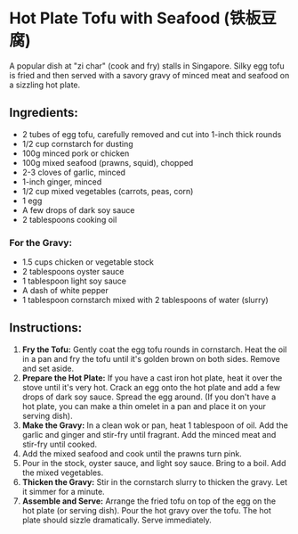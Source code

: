 
# Hot Plate Tofu with Seafood (铁板豆腐)

A popular dish at "zi char" (cook and fry) stalls in Singapore. Silky egg tofu is fried and then served with a savory gravy of minced meat and seafood on a sizzling hot plate.

## Ingredients:
*   2 tubes of egg tofu, carefully removed and cut into 1-inch thick rounds
*   1/2 cup cornstarch for dusting
*   100g minced pork or chicken
*   100g mixed seafood (prawns, squid), chopped
*   2-3 cloves of garlic, minced
*   1-inch ginger, minced
*   1/2 cup mixed vegetables (carrots, peas, corn)
*   1 egg
*   A few drops of dark soy sauce
*   2 tablespoons cooking oil

### For the Gravy:
*   1.5 cups chicken or vegetable stock
*   2 tablespoons oyster sauce
*   1 tablespoon light soy sauce
*   A dash of white pepper
*   1 tablespoon cornstarch mixed with 2 tablespoons of water (slurry)

## Instructions:
1.  **Fry the Tofu:** Gently coat the egg tofu rounds in cornstarch. Heat the oil in a pan and fry the tofu until it's golden brown on both sides. Remove and set aside.
2.  **Prepare the Hot Plate:** If you have a cast iron hot plate, heat it over the stove until it's very hot. Crack an egg onto the hot plate and add a few drops of dark soy sauce. Spread the egg around. (If you don't have a hot plate, you can make a thin omelet in a pan and place it on your serving dish).
3.  **Make the Gravy:** In a clean wok or pan, heat 1 tablespoon of oil. Add the garlic and ginger and stir-fry until fragrant. Add the minced meat and stir-fry until cooked.
4.  Add the mixed seafood and cook until the prawns turn pink.
5.  Pour in the stock, oyster sauce, and light soy sauce. Bring to a boil. Add the mixed vegetables.
6.  **Thicken the Gravy:** Stir in the cornstarch slurry to thicken the gravy. Let it simmer for a minute.
7.  **Assemble and Serve:** Arrange the fried tofu on top of the egg on the hot plate (or serving dish). Pour the hot gravy over the tofu. The hot plate should sizzle dramatically. Serve immediately.